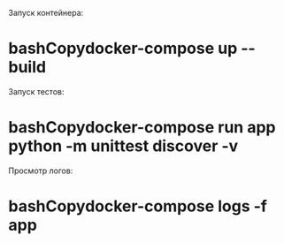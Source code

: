 Запуск контейнера:

# bashCopydocker-compose up --build

Запуск тестов:

# bashCopydocker-compose run app python -m unittest discover -v

Просмотр логов:

# bashCopydocker-compose logs -f app